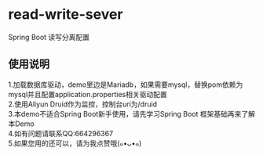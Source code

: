 # read-write-sever
Spring Boot 读写分离配置
## 使用说明
1.加载数据库驱动，demo里边是Mariadb，如果需要mysql，替换pom依赖为mysql并且配置application.properties相关驱动配置<br>
2.使用Aliyun Druid作为监控，控制台uri为/druid<br>
3.本demo不适合Spring Boot新手使用，请先学习Spring Boot 框架基础再来了解本Demo<br>
4.如有问题请联系QQ:664296367<br>
5.如果您用的还可以，请为我点赞哦(๑•ᴗ•๑)
